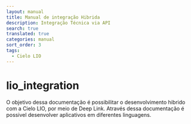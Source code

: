 ```yaml
---
layout: manual
title: Manual de integração Hibrida
description: Integração Técnica via API
search: true
translated: true
categories: manual
sort_order: 3
tags:
  - Cielo LIO
---
```


# lio_integration

O objetivo dessa documentação é possibilitar o desenvolvimento hibrido com a Cielo LIO, por meio de Deep Link. Através dessa documentação é possivel desenvolver aplicativos em diferentes linguagens.
